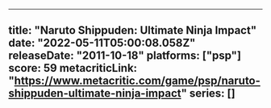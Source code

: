 
---
title: "Naruto Shippuden: Ultimate Ninja Impact"
date: "2022-05-11T05:00:08.058Z"
releaseDate: "2011-10-18"
platforms: ["psp"]
score: 59
metacriticLink: "https://www.metacritic.com/game/psp/naruto-shippuden-ultimate-ninja-impact"
series: []
---
